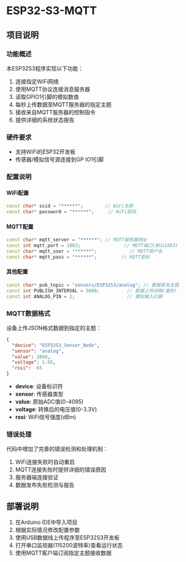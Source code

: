 # ESP32-S3-MQTT

## 项目说明

### 功能概述

本ESP32S3程序实现以下功能：

1. 连接指定WiFi网络
2. 使用MQTT协议连接消息服务器
3. 读取GPIO1引脚的模拟数值
4. 每秒上传数据至MQTT服务器的指定主题
5. 接收来自MQTT服务器的控制指令
6. 提供详细的系统状态报告

### 硬件要求

- 支持WiFi的ESP32开发板
- 传感器/模拟信号源连接到GP IO1引脚

### 配置说明

#### WiFi配置
```cpp
const char* ssid = "******";        // WiFi名称
const char* password = "******";     // WiFi密码
```

#### MQTT配置
```cpp
const char* mqtt_server = "******"; // MQTT服务器地址
const int mqtt_port = 1883;                // MQTT端口(默认1883)
const char* mqtt_user = "******";            // MQTT用户名
const char* mqtt_pass = "******";         // MQTT密码
```

#### 其他配置
```cpp
const char* pub_topic = "sensors/ESP32S3/analog"; // 数据发布主题
const int PUBLISH_INTERVAL = 5000;          // 数据上传间隔(毫秒)
const int ANALOG_PIN = 1;                   // 模拟输入引脚
```



### MQTT数据格式

设备上传JSON格式数据到指定的主题：

```json
{
  "device": "ESP32S3_Sensor_Node",
  "sensor": "analog",
  "value": 2048,
  "voltage": 1.65,
  "rssi": -65
}
```

- **device**: 设备标识符
- **sensor**: 传感器类型
- **value**: 原始ADC值(0-4095)
- **voltage**: 转换后的电压值(0-3.3V)
- **rssi**: WiFi信号强度(dBm)

### 错误处理

代码中增加了完善的错误检测和处理机制：

1. WiFi连接失败时自动重启
2. MQTT连接失败时提供详细的错误原因
3. 服务器端连接验证
4. 数据发布失败检测与报告

## 部署说明

1. 在Arduino IDE中导入项目
2. 根据实际情况修改配置参数
3. 使用USB数据线上传程序至ESP32S3开发板
4. 打开串口监视器(115200波特率)查看运行状态
5. 使用MQTT客户端订阅指定主题接收数据

